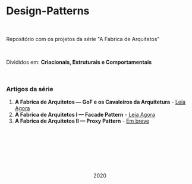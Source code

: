 # Design-Patterns
<br>
<p>Repositório com os projetos da série "A Fabrica de Arquitetos"</p>
<br>
<p>Divididos em: <strong>Criacionais, Estruturais e Comportamentais</strong></p>
<br>
<h3>Artigos da série</h3>
<ol>
  <li><strong>A Fabrica de Arquitetos — GoF e os Cavaleiros da Arquitetura</strong> - <a href="https://medium.com/@lucas.eschechola/a-fabrica-de-arquitetos-gof-e-os-cavaleiros-da-arquitetura-e0629a63b659">Leia Agora</a></li>
  <li><strong>A Fabrica de Arquitetos I — Facade Pattern</strong> - <a href="https://medium.com/@lucas.eschechola/a-fabrica-de-arquitetos-facade-pattern-b3525423960">Leia Agora</a></li>
  <li><strong>A Fabrica de Arquitetos II — Proxy Pattern</strong> - <a href="">Em breve</a></li>
</ol>

<br><br><br>
<br><br><br>
<center>
  <p>2020</p>
</center>
